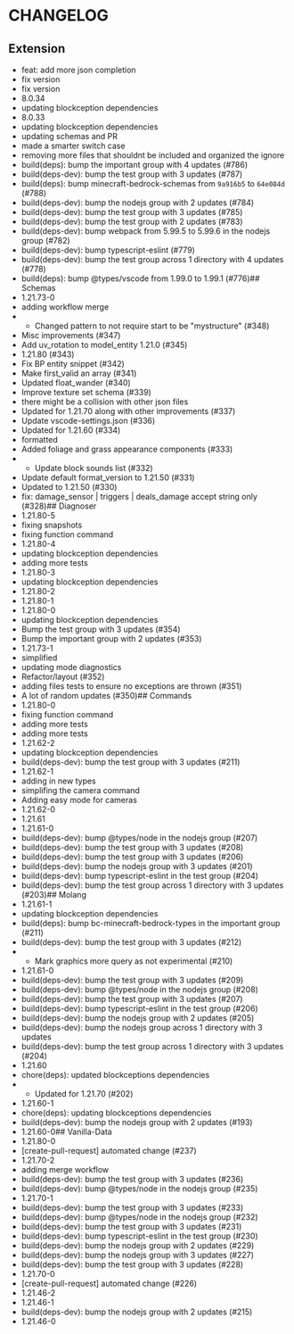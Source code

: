 # CHANGELOG
## Extension
- feat: add more json completion
- fix version
- fix version
- 8.0.34
- updating blockception dependencies
- 8.0.33
- updating blockception dependencies
- updating schemas and PR
- made a smarter switch case
- removing more files that shouldnt be included and organized the ignore
- build(deps): bump the important group with 4 updates (#786)
- build(deps-dev): bump the test group with 3 updates (#787)
- build(deps): bump minecraft-bedrock-schemas from `9a916b5` to `64e084d` (#788)
- build(deps-dev): bump the nodejs group with 2 updates (#784)
- build(deps-dev): bump the test group with 3 updates (#785)
- build(deps-dev): bump the test group with 2 updates (#783)
- build(deps-dev): bump webpack from 5.99.5 to 5.99.6 in the nodejs group (#782)
- build(deps-dev): bump typescript-eslint (#779)
- build(deps-dev): bump the test group across 1 directory with 4 updates (#778)
- build(deps): bump @types/vscode from 1.99.0 to 1.99.1 (#776)## Schemas
- 1.21.73-0
- adding workflow merge
- - Changed pattern to not require start to be "mystructure" (#348)
- Misc improvements (#347)
- Add uv_rotation to model_entity 1.21.0 (#345)
- 1.21.80 (#343)
- Fix BP entity snippet (#342)
- Make first_valid an array (#341)
- Updated float_wander (#340)
- Improve texture set schema (#339)
- there might be a collision with other json files
- Updated for 1.21.70 along with other improvements (#337)
- Update vscode-settings.json (#336)
- Updated for 1.21.60 (#334)
- formatted
- Added foliage and grass appearance components (#333)
- - Update block sounds list (#332)
- Update default format_version to 1.21.50 (#331)
- Updated to 1.21.50 (#330)
- fix: damage_sensor | triggers | deals_damage accept string only (#328)## Diagnoser
- 1.21.80-5
- fixing snapshots
- fixing function command
- 1.21.80-4
- updating blockception dependencies
- adding more tests
- 1.21.80-3
- updating blockception dependencies
- 1.21.80-2
- 1.21.80-1
- 1.21.80-0
- updating blockception dependencies
- Bump the test group with 3 updates (#354)
- Bump the important group with 2 updates (#353)
- 1.21.73-1
- simplified
- updating mode diagnostics
- Refactor/layout (#352)
- adding files tests to ensure no exceptions are thrown (#351)
- A lot of random updates (#350)## Commands
- 1.21.80-0
- fixing function command
- adding more tests
- adding more tests
- 1.21.62-2
- updating blockception dependencies
- build(deps-dev): bump the test group with 3 updates (#211)
- 1.21.62-1
- adding in new types
- simplifing the camera command
- Adding easy mode for cameras
- 1.21.62-0
- 1.21.61
- 1.21.61-0
- build(deps-dev): bump @types/node in the nodejs group (#207)
- build(deps-dev): bump the test group with 3 updates (#208)
- build(deps-dev): bump the test group with 3 updates (#206)
- build(deps-dev): bump the nodejs group with 3 updates (#201)
- build(deps-dev): bump typescript-eslint in the test group (#204)
- build(deps-dev): bump the test group across 1 directory with 3 updates (#203)## Molang
- 1.21.61-1
- updating blockception dependencies
- build(deps): bump bc-minecraft-bedrock-types in the important group (#211)
- build(deps-dev): bump the test group with 3 updates (#212)
- - Mark graphics more query as not experimental (#210)
- 1.21.61-0
- build(deps-dev): bump the test group with 3 updates (#209)
- build(deps-dev): bump @types/node in the nodejs group (#208)
- build(deps-dev): bump the test group with 3 updates (#207)
- build(deps-dev): bump typescript-eslint in the test group (#206)
- build(deps-dev): bump the nodejs group with 2 updates (#205)
- build(deps-dev): bump the nodejs group across 1 directory with 3 updates
- build(deps-dev): bump the test group across 1 directory with 3 updates (#204)
- 1.21.60
- chore(deps): updated blockceptions dependencies
- - Updated for 1.21.70 (#202)
- 1.21.60-1
- chore(deps): updating blockceptions dependencies
- build(deps-dev): bump the nodejs group with 2 updates (#193)
- 1.21.60-0## Vanilla-Data
- 1.21.80-0
- [create-pull-request] automated change (#237)
- 1.21.70-2
- adding merge workflow
- build(deps-dev): bump the test group with 3 updates (#236)
- build(deps-dev): bump @types/node in the nodejs group (#235)
- 1.21.70-1
- build(deps-dev): bump the test group with 3 updates (#233)
- build(deps-dev): bump @types/node in the nodejs group (#232)
- build(deps-dev): bump the test group with 3 updates (#231)
- build(deps-dev): bump typescript-eslint in the test group (#230)
- build(deps-dev): bump the nodejs group with 2 updates (#229)
- build(deps-dev): bump the nodejs group with 3 updates (#227)
- build(deps-dev): bump the test group with 3 updates (#228)
- 1.21.70-0
- [create-pull-request] automated change (#226)
- 1.21.46-2
- 1.21.46-1
- build(deps-dev): bump the nodejs group with 2 updates (#215)
- 1.21.46-0